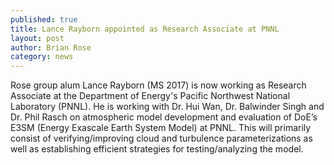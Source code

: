 ```yaml
---
published: true
title: Lance Rayborn appointed as Research Associate at PNNL
layout: post
author: Brian Rose
category: news
---
```


Rose group alum Lance Rayborn (MS 2017) is now working as Research Associate at the Department of Energy's Pacific Northwest National Laboratory (PNNL). He is working with Dr. Hui Wan, Dr. Balwinder Singh and Dr. Phil Rasch on atmospheric model development and evaluation of DoE’s E3SM (Energy Exascale Earth System Model) at PNNL. This will primarily consist of verifying/improving cloud and turbulence parameterizations as well as establishing efficient strategies for testing/analyzing the model.

